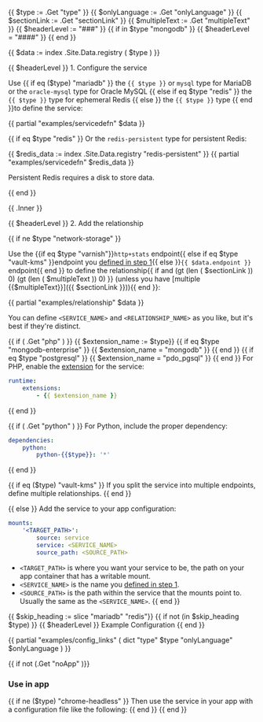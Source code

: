 <!-- Name the parameters -->
{{ $type := .Get "type" }}
{{ $onlyLanguage := .Get "onlyLanguage" }}
{{ $sectionLink := .Get "sectionLink" }} <!-- The section of the page with more detail. -->
{{ $multipleText := .Get "multipleText" }} <!-- What the explicit endpoints define (what is multiple). -->
{{ $headerLevel := "###" }}
{{ if in $type "mongodb" }}
  {{ $headerLevel = "####" }}
{{ end }}

<!-- Get registry data for the service type. -->

{{ $data := index .Site.Data.registry ( $type ) }}

{{ $headerLevel }} 1. Configure the service

<!-- Clarify the `type` that should be used. -->
<!-- mysql.md is special, so change the sentence slightly to show all `type`s for the single endpoint. -->
Use {{ if eq ($type) "mariadb" }}
  the `{{ $type }}` or `mysql` type for MariaDB or the `oracle-mysql` type for Oracle MySQL
  {{ else if eq $type "redis" }}
  the `{{ $type }}` type for ephemeral Redis
  {{ else }}
  the `{{ $type }}` type
  {{ end }}to define the service:

<!-- Create an example services.yaml file from data in the registry. -->
{{ partial "examples/servicedefn" $data }}

{{ if eq $type "redis" }}
Or the `redis-persistent` type for persistent Redis:

  {{ $redis_data := index .Site.Data.registry "redis-persistent" }}
  {{ partial "examples/servicedefn" $redis_data }}

Persistent Redis requires a disk to store data.

{{ end }}

<!-- Extra text to explain service configuration -->
{{ .Inner }}

{{ $headerLevel }} 2. Add the relationship

<!-- Network storage services are different and handled below -->
{{ if ne $type "network-storage" }}
<!-- Clarify the endpoint that should be used. -->
<!-- If a link and text have been set, adds exception that directs users to the subsection that describes explicit endpoints. -->
<!-- The check for Varnish is a hack to get around the escaping of the + sign -->
Use the {{if eq $type "varnish"}}`http+stats` endpoint{{ else if eq $type "vault-kms" }}endpoint
you [defined in step 1](#1-configure-the-service){{ else }}`{{ $data.endpoint }}` endpoint{{ end }}
to define the relationship{{ if and (gt (len ( $sectionLink )) 0) (gt (len ( $multipleText )) 0) }}
(unless you have [multiple {{$multipleText}}]({{ $sectionLink }})){{ end }}:

<!-- Create a dummy example `relationships` block from the registry's example naming in `.docs` -->
{{ partial "examples/relationship" $data }}

<!-- Adds a note about naming conventions between relationship and service names. Keep em unique. -->
You can define `<SERVICE_NAME>` and `<RELATIONSHIP_NAME>` as you like, but it's best if they're distinct.

<!-- For services with a PHP extension -->
{{ if ( .Get "php" ) }}
  {{ $extension_name := $type}}
  {{ if eq $type "mongodb-enterprise" }}
    {{ $extension_name = "mongodb" }}
  {{ end }}
  {{ if eq $type "postgresql" }}
   {{ $extension_name = "pdo_pgsql" }}
  {{ end }}
For PHP, enable the [extension](/languages/php/extensions.html) for the service:

```yaml {location=".platform.app.yaml"}
runtime:
    extensions:
        - {{ $extension_name }}
```
{{ end }}

<!-- For services with a Python extension -->
{{ if ( .Get "python" ) }}
For Python, include the proper dependency:

```yaml {location=".platform.app.yaml"}
dependencies:
    python:
        python-{{$type}}: '*'
```
{{ end }}

<!-- Add explanation for the Vault service -->
{{ if eq ($type) "vault-kms" }}
If you split the service into multiple endpoints, define multiple relationships.
{{ end }}

<!-- Describe app configuration for network storage services -->
{{ else }}
Add the service to your app configuration:

```yaml {location=services.yaml}
mounts:
    '<TARGET_PATH>':
        source: service
        service: <SERVICE_NAME>
        source_path: <SOURCE_PATH>
```

* `<TARGET_PATH>` is where you want your service to be, the path on your app container that has a writable mount.
* `<SERVICE_NAME>` is the name you [defined in step 1](#1-configure-the-service).
* `<SOURCE_PATH>` is the path within the service that the mounts point to.
  Usually the same as the `<SERVICE_NAME>`.
{{ end }}

<!-- Add example heading for all but MariaDB/Oracle MySQL and Redis, which need two -->
{{ $skip_heading := slice "mariadb" "redis"}}
{{ if not (in $skip_heading $type) }}
{{ $headerLevel }} Example Configuration
{{ end }}

{{ partial "examples/config_links" ( dict "type" $type "onlyLanguage" $onlyLanguage ) }}

<!-- Turn this section off for ones in Guides that continue differently-->
{{ if not (.Get "noApp" )}}
### Use in app

<!-- Don't add use in app intro to Headless Chrome, which has different content -->
{{ if ne ($type) "chrome-headless" }}
Then use the service in your app with a configuration file like the following:
{{ end }}
{{ end }}
